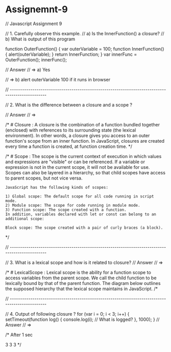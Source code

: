 # Assignemnt-9

// Javascript Assignment 9

// 1. Carefully observe this example.
// a) Is the InnerFunction() a closure?
// b) What is output of this program

function OuterFunction() {
  var outerVariable = 100;
  function InnerFunction() {
    alert(outerVariable);
  }
  return InnerFunction;
}
var innerFunc = OuterFunction();
innerFunc();

// Answer
// => a) Yes

// => b) alert outerVariable 100 if it runs in browser


// ------------------------------------------------------------------------------------------------

// 2. What is the difference between a closure and a scope ?

// Answer
// =>

/*
    # Closure :
    A closure is the combination of a function bundled together (enclosed) with references to its surrounding state (the lexical environment). In other words, a closure gives you access to an outer function's scope from an inner function. In JavaScript, closures are created every time a function is created, at function creation time.
*/


/*
    # Scope :
   The scope is the current context of execution in which values and expressions are "visible" or can be referenced. If a variable or expression is not in the current scope, it will not be available for use. Scopes can also be layered in a hierarchy, so that child scopes have access to parent scopes, but not vice versa.

    JavaScript has the following kinds of scopes:

    1) Global scope: The default scope for all code running in script mode.
    2) Module scope: The scope for code running in module mode.
    3) Function scope: The scope created with a function.
    In addition, variables declared with let or const can belong to an additional scope:

    Block scope: The scope created with a pair of curly braces (a block).

*/

// ------------------------------------------------------------------------------------------------

// 3. What is a lexical scope and how is it related to closure?
// Answer
// =>

/*
    # LexicalScope :
    Lexical scope is the ability for a function scope to access variables from the parent scope. We call the child function to be lexically bound by that of the parent function. The diagram below outlines the supposed hierarchy that the lexical scope maintains in JavaScript.
/*

// ------------------------------------------------------------------------------------------------

// 4. Output of following closure ?
for (var i = 0; i < 3; i++) {
  setTimeout(function log() {
    console.log(i); // What is logged?
  }, 1000);
}
// Answer
// =>

/*
After 1 sec

3
3
3
*/
